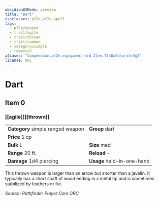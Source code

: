 ```yaml
---
obsidianUIMode: preview
title: "Dart"
cssclasses: pf2e,pf2e-spell
tags:
  - pf2e/weapon
  - trait/agile
  - trait/thrown
  - trait/common
  - category/simple
  - remaster
aliases: "Compendium.pf2e.equipment-srd.Item.Tt4Qw64fwrxhr5gT"
license: ORC
---
```

# Dart
## Item 0
### [[agile]][[thrown]]

|  |  |
| -- | -- |
| **Category** simple ranged weapon | **Group** dart |
| **Price** 1 cp |  |
| **Bulk** L | **Size** med |
|**Range** 20 ft.| **Reload** -|
| **Damage** 1d4 piercing  | **Usage** held-in-one-hand |



This thrown weapon is larger than an arrow but shorter than a javelin. It typically has a short shaft of wood ending in a metal tip and is sometimes stabilized by feathers or fur.

*Source: Pathfinder Player Core*
*ORC*
